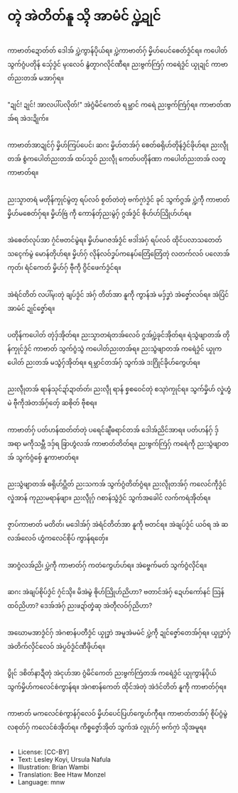 # တ္ၚဲ အဲတိတ်နူ သ္ၚိ အာမံင် ပ္ဍဲဍုင်

##
ကာဗာတ်ဍောတ်တ် ဒေါအ် ပ္ဍဲကွာန်ပိုယ်ရ။ ပ္ဍဲကာဗာတ်ဂှ် မၞိဟ်ပေင်ၜေတ်ဒၟံင်ရ။ ကပေါတ် သွက်ဂွံပတိုန် သှ်ေဒၟံင် မ္ၚးလေဝ် နွံတၟာဂလိုင်ဏီရ။ ညးဗွက်ကြဴဂှ် ကရေဲဒၟံင် ယၟုဍုင် ကာဗာတ်ညးတအ် မအာဂှ်ရ။

##
"ဍုင်! ဍုင်! အာလပါ်ပလိုတ်!" အဲဂွံမိင်ကေတ် ရမ္သာင် ကရေဲ ညးဗွက်ကြဴဂှ်ရ။ ကာဗာတ်ဏအ်ရ အဲဒးဍိုက်။

##
ကာဗာတ်အာဍုင်ဂှ် မၞိဟ်ကြပ်ပေင်၊ ဆဂး မၞိဟ်တအ်ဂှ် ၜေတ်ဓရိုဟ်တိုန်ဒၟံင်ဖိုဟ်ရ။ ညးလ္ၚဵုတအ် စွံကပေါတ်ညးတအ် ထပ်သၟဝ် ညးလ္ၚဵု ကေတ်ပတိုန်ဏာ ကပေါတ်ညးတအ် လတူကာဗာတ်ရ။

##
ညးသၟာတရဴ မတိုန်ကၠုင်မွဲတၠ ရပ်လဝ် စၟတ်တဲတုဲ ဗက်ဂၠာဲဒၟံင် ခုင် သွက်ဂ္ဇအ် ပ္ဍဲကဵု ကာဗာတ် မၞိဟ်မၜေတ်ဂှ်ရ။ မၞိဟ်ဗြဴ ကဵု ကောန်တှ်ညးမွဲဂှ် ဂ္ဇအ်ဒၟံင် ၜိုဟ်ဟ်သြိုဟ်ဟ်ရ။

##
အဲၜေတ်လုပ်အာ ဂၠံင်ဗတင်မွဲရ။ မၞိဟ်မဂဇအ်ဒၟံင် ဗဒါဲအဲဂှ် ရပ်လဝ် ထိုင်ပလာသတေတ်သၚေက်မွဲ မောန်တိုဟ်ရ။ မၞိဟ်ဂှ် လိုန်လဝ်ဒၞပ်ကနေပ်တြေံတြေံတုဲ လတက်လဝ် ပလောအ်ကုတ်၊ ရံင်ကေတ် မၞိဟ်ဂှ် ဗီုကဵု ဂွိင်ဖေက်ဒၟံင်ရ။

##
အဲရံင်တိတ် လပါ်မ္ၚးတုဲ ချပ်ဒၟံင် အဲဂှ် တိတ်အာ နူကဵု ကွာန်အဲ မဒှ်ဒၞာဲ အဲဇၞော်လဝ်ရ။ အဲပြံင်အာမံင် ဍုင်ဇၞော်ရ။

##
ပတိုန်ကပေါတ် တုဲဒှ်အိုတ်ရ။ ညးသၟာတရဴတအ်လေဝ် ဂ္ဇအ်ပ္ဍဲခုင်အိုတ်ရ။ ရဲသွံဖျာတအ် တိုန်ကၠုင်ဒၟံင် ကာဗာတ် သွက်ဂွံသွံ ကပေါတ်ညးတအ်ရ။ ညးသွံဖျာတအ် ကရေဲဒၟံင် ယၟုကပေါတ် ညးတအ် မသွံဂှ်အိုတ်ရ။ ရမ္သာင်တအ်ဂှ် သွက်အဲ ဒးဂြိုင်ခိုဟ်ကွေဟ်ရ။

##
ညးလ္ၚဵုတအ် ရာန်သုင်ဍာ်ဍာတ်တ်၊ ညးလ္ၚဵု ရာန် စၞစဝေင်တုဲ စသ္ၚာဲကၠုင်ရ။ သွက်မၞိဟ် လှုဲဟွံမဲ ဗီုကဵုအဲတအ်ဂှ်တှ်ေ ဆၜိုတ် ဗဵုစရ။

##
ကာဗာတ်ဂှ် ပတ်ဟန်ထတ်တ်တုဲ ပရေင်ချဳဓရာင်တအ် ဒေါအ်ညိင်အာရ။ ပတ်ဟန်ဂှ် ဒှ်အရာ မကဵုသမ္တီ ဒဒှ်ရ ခြာဟွံလအ် ကာဗာတ်တိတ်ရ။ ညးဗွက်ကြဴဂှ် ကရေဲကဵု ညးသွံဖျာတအ် သွက်ဂွံစှ်ေ နူကာဗာတ်ရ။

##
ညးသွံဖျာတအ် ဓရိုဟ်ပ္တိတ် ညးသကအ် သွက်ဂွံတိတ်ဂွံရ။ ညးလ္ၚဵုတအ်ဂှ် ကလေင်ကဵုဒၟံင် လှုဲအာန် ကုညးမရာန်ဖျာ။ ညးလ္ၚဵုဂှ် ဂစာန်သွံဒၟံင် သွက်အခေါင် လက်ကရဴအိုတ်ရ။

##
ဇၟာပ်ကာဗာတ် မတိတ်၊ မဒေါအ်ဂှ် အဲရံင်တိတ်အာ နူကဵု ဗတင်ရ။ အဲချပ်ဒၟံင် ယဝ်ရ အဲ ဆလအ်လေဝ် ဟွံကလေင်စိုပ် ကွာန်ရတှ်ေ။

##
အာဂွံလအ်ညိ၊ ပ္ဍဲကဵု ကာဗာတ်ဂှ် ကတဴကွေဟ်ဟ်ရ။ အဲဗ္ၜေက်မတ် သွက်ဂွံလှိင်ရ။

##
ဆဂး အဲချပ်စိုပ်ဒၟံင် ဂၠံင်သ္ၚိ။ မိအဲမွဲ ၜိုဟ်သြိုဟ်ညိဟာ? ဗတာင်အဲဂှ် ဍေဟ်ကော်နင် သြန်ထဝ်ညိဟာ? ဒေအ်အဲဂှ် ညးဖဍာ်တၞံဆု အဲတဵုလဝ်ဂှ်ညိဟာ?

##
အဃောမအာဒၟံင်ဂှ် အဲဂစာန်ပတီဒၟံင် ယၟုဒၞာဲ အမူအဲမမံင် ပ္ဍဲကဵု ဍုင်ဇၞော်တေအ်ဂှ်ရ။ ယၟုဒၞာဲဂှ် အဲတိက်လှိင်လေဝ် အဲပၟဝ်ဒၟံင်ဏီဖိုဟ်ရ။

##
ပွိုင် ဒစိတ်နာဍဳတုဲ အဲၚုဟ်အာ ဂွံမိင်ကေတ် ညးဗွက်ကြဴတအ် ကရေဲဒၟံင် ယၟုကွာန်ပိုယ် သွက်မၞိဟ်ကလေင်စဴကွာန်ရ။ အဲဂစာန်ကေတ် ထိုင်အဲတုဲ အဲဒံင်တိတ် နူကဵု ကာဗာတ်ဂှ်ရ။

##
ကာဗာတ် မကလေင်စဴကွာန်ဂှ်လေဝ် မၞိဟ်ပေင်ပြဟ်ကွေဟ်ကီုရ။ ကာဗာတ်တအ်ဂှ် စိုပ်ဂွံမွဲလစုတ်ဂှ် ကလေင်စဴအိုတ်ရ။ ကိစ္စဇၞော်အိုတ် သွက်အဲ လၟုဟ်ဂှ် ဗက်ဂၠာဲ သ္ၚိအမူရ။

##
* License: [CC-BY]
* Text: Lesley Koyi, Ursula Nafula
* Illustration: Brian Wambi
* Translation: Bee Htaw Monzel
* Language: mnw
